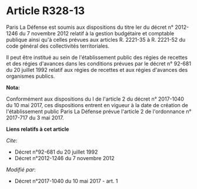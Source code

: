 # Article R328-13

Paris La Défense est soumis aux dispositions du titre Ier du décret n° 2012-1246 du 7 novembre 2012 relatif à la gestion
budgétaire et comptable publique ainsi qu'à celles prévues aux articles R. 2221-35 à R. 2221-52 du code général des
collectivités territoriales.

Il peut être institué au sein de l'établissement public des régies de recettes et des régies d'avances dans les conditions
prévues par le décret n° 92-681 du 20 juillet 1992 relatif aux régies de recettes et aux régies d'avances des organismes
publics.

**Nota:**

Conformément aux dispositions du I de l'article 2 du décret n° 2017-1040 du 10 mai 2017, ces dispositions entrent en vigueur
à la date de création de l'établissement public Paris La Défense prévue l'article 2 de l'ordonnance n° 2017-717 du 3 mai
2017.

**Liens relatifs à cet article**

_Cite_:

  - Décret n°92-681 du 20 juillet 1992
  - Décret n°2012-1246 du 7 novembre 2012

_Modifié par_:

  - Décret n°2017-1040 du 10 mai 2017 - art. 1

